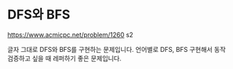 # DFS와 BFS

<https://www.acmicpc.net/problem/1260> s2

글자 그대로 DFS와 BFS를 구현하는 문제입니다.
언어별로 DFS, BFS 구현해서 동작 검증하고 싶을 때 레퍼하기 좋은 문제입니다.
